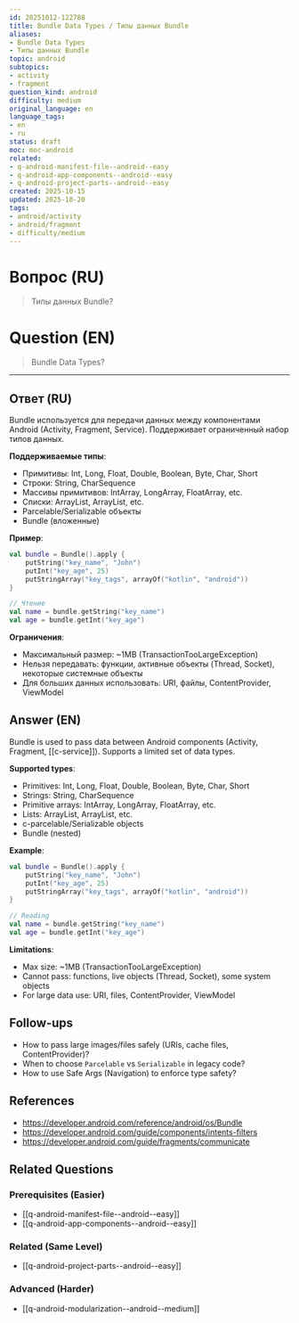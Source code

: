 ```yaml
---
id: 20251012-122788
title: Bundle Data Types / Типы данных Bundle
aliases:
- Bundle Data Types
- Типы данных Bundle
topic: android
subtopics:
- activity
- fragment
question_kind: android
difficulty: medium
original_language: en
language_tags:
- en
- ru
status: draft
moc: moc-android
related:
- q-android-manifest-file--android--easy
- q-android-app-components--android--easy
- q-android-project-parts--android--easy
created: 2025-10-15
updated: 2025-10-20
tags:
- android/activity
- android/fragment
- difficulty/medium
---
```


# Вопрос (RU)
> Типы данных Bundle?

# Question (EN)
> Bundle Data Types?

---

## Ответ (RU)

Bundle используется для передачи данных между компонентами Android (Activity, Fragment, Service). Поддерживает ограниченный набор типов данных.

**Поддерживаемые типы**:
- Примитивы: Int, Long, Float, Double, Boolean, Byte, Char, Short
- Строки: String, CharSequence
- Массивы примитивов: IntArray, LongArray, FloatArray, etc.
- Списки: ArrayList<String>, ArrayList<Int>, etc.
- Parcelable/Serializable объекты
- Bundle (вложенные)

**Пример**:
```kotlin
val bundle = Bundle().apply {
    putString("key_name", "John")
    putInt("key_age", 25)
    putStringArray("key_tags", arrayOf("kotlin", "android"))
}

// Чтение
val name = bundle.getString("key_name")
val age = bundle.getInt("key_age")
```

**Ограничения**:
- Максимальный размер: ~1MB (TransactionTooLargeException)
- Нельзя передавать: функции, активные объекты (Thread, Socket), некоторые системные объекты
- Для больших данных использовать: URI, файлы, ContentProvider, ViewModel

## Answer (EN)

Bundle is used to pass data between Android components (Activity, Fragment, [[c-service]]). Supports a limited set of data types.

**Supported types**:
- Primitives: Int, Long, Float, Double, Boolean, Byte, Char, Short
- Strings: String, CharSequence
- Primitive arrays: IntArray, LongArray, FloatArray, etc.
- Lists: ArrayList<String>, ArrayList<Int>, etc.
- c-parcelable/Serializable objects
- Bundle (nested)

**Example**:
```kotlin
val bundle = Bundle().apply {
    putString("key_name", "John")
    putInt("key_age", 25)
    putStringArray("key_tags", arrayOf("kotlin", "android"))
}

// Reading
val name = bundle.getString("key_name")
val age = bundle.getInt("key_age")
```

**Limitations**:
- Max size: ~1MB (TransactionTooLargeException)
- Cannot pass: functions, live objects (Thread, Socket), some system objects
- For large data use: URI, files, ContentProvider, ViewModel

## Follow-ups
- How to pass large images/files safely (URIs, cache files, ContentProvider)?
- When to choose `Parcelable` vs `Serializable` in legacy code?
- How to use Safe Args (Navigation) to enforce type safety?

## References
- https://developer.android.com/reference/android/os/Bundle
- https://developer.android.com/guide/components/intents-filters
- https://developer.android.com/guide/fragments/communicate

## Related Questions

### Prerequisites (Easier)
- [[q-android-manifest-file--android--easy]]
- [[q-android-app-components--android--easy]]

### Related (Same Level)
- [[q-android-project-parts--android--easy]]

### Advanced (Harder)
- [[q-android-modularization--android--medium]]
